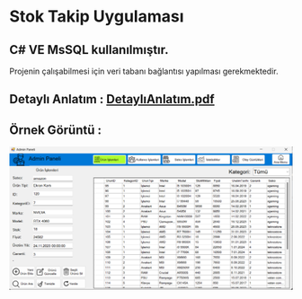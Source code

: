 # Stok Takip Uygulaması

## C# VE MsSQL kullanılmıştır. 
Projenin çalışabilmesi için veri tabanı bağlantısı yapılması gerekmektedir.

## Detaylı Anlatım : [DetaylıAnlatım.pdf](https://github.com/azsaritas/stok_takip_uygulamasi/blob/main/Detayl%C4%B1Anlat%C4%B1m.pdf)

## Örnek Görüntü :
![cikti2.png](https://github.com/azsaritas/stok_takip_uygulamasi/blob/main/Dosyalar/cikti2.png)
